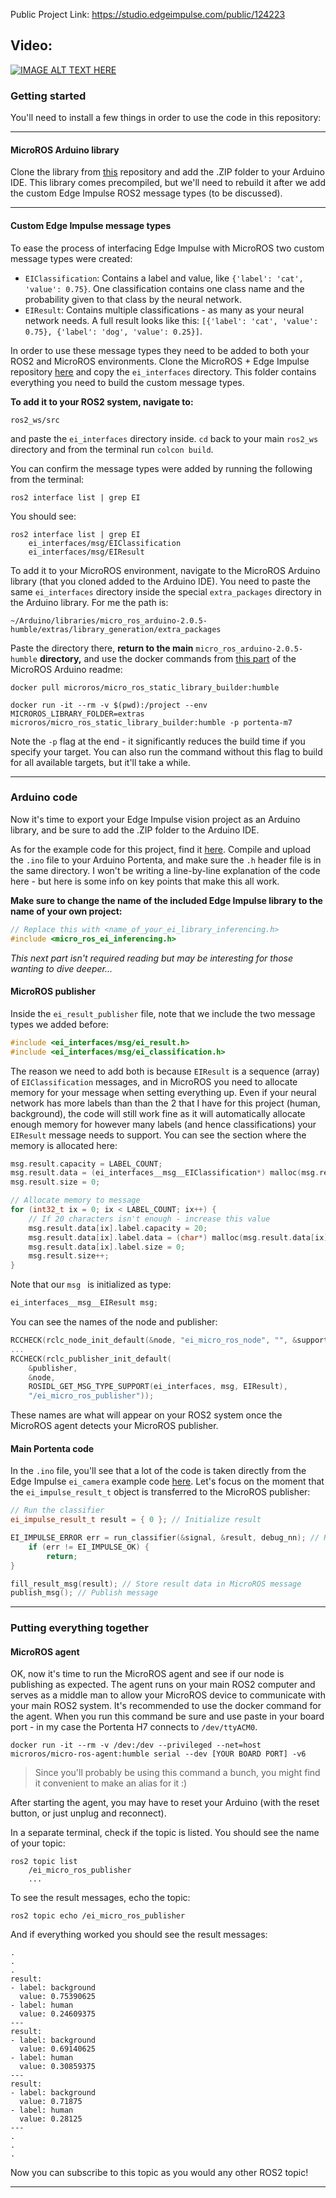 

Public Project Link: https://studio.edgeimpulse.com/public/124223

## Video:

[![IMAGE ALT TEXT HERE](https://user-images.githubusercontent.com/63222803/192128408-fe4dcf1f-6a07-4b14-bbea-2861788a89f6.png)](https://youtu.be/6vZEhFB906Y)






### Getting started

You'll need to install a few things in order to use the code in this repository:



---
#### MicroROS Arduino library

Clone the library from [this](https://github.com/micro-ROS/micro_ros_arduino) repository and add the .ZIP folder to your Arduino IDE. This library comes precompiled, but we'll need to rebuild it after we add the custom Edge Impulse ROS2 message types (to be discussed).



---
#### Custom Edge Impulse message types

To ease the process of interfacing Edge Impulse with MicroROS two custom message types were created:

- `EIClassification`: Contains a label and value, like `{'label': 'cat', 'value': 0.75}`. One classification contains one class name and the probability given to that class by the neural network.
- `EIResult`: Contains multiple classifications - as many as your neural network needs. A full result looks like this: `[{'label': 'cat', 'value': 0.75}, {'label': 'dog', 'value': 0.25}]`.

In order to use these message types they need to be added to both your ROS2 and MicroROS environments. Clone the MicroROS + Edge Impulse repository [here](https://github.com/avielbr/micro_ros_ei) and copy the `ei_interfaces` directory. This folder contains everything you need to build the custom message types. 




**To add it to your ROS2 system, navigate to:**

`ros2_ws/src`

and paste the `ei_interfaces` directory inside. `cd` back to your main `ros2_ws` directory and from the terminal run `colcon build`.

You can confirm the message types were added by running the following from the terminal:

`ros2 interface list | grep EI`

You should see:

```
ros2 interface list | grep EI
    ei_interfaces/msg/EIClassification
    ei_interfaces/msg/EIResult
```




To add it to your MicroROS environment, navigate to the MicroROS Arduino library (that you cloned added to the Arduino IDE). You need to paste the same `ei_interfaces` directory inside the special `extra_packages` directory in the Arduino library. For me the path is:

```
~/Arduino/libraries/micro_ros_arduino-2.0.5-humble/extras/library_generation/extra_packages
```


Paste the directory there, **return to the main** `micro_ros_arduino-2.0.5-humble` **directory,** and use the docker commands from [this part](micro_ros_arduino-2.0.5-humble) of the MicroROS Arduino readme:

```
docker pull microros/micro_ros_static_library_builder:humble

docker run -it --rm -v $(pwd):/project --env MICROROS_LIBRARY_FOLDER=extras microros/micro_ros_static_library_builder:humble -p portenta-m7
```

Note the `-p` flag at the end - it significantly reduces the build time if you specify your target. You can also run the command without this flag to build for all available targets, but it'll take a while.

____________




### Arduino code

Now it's time to export your Edge Impulse vision project as an Arduino library, and be sure to add the .ZIP folder to the Arduino IDE.

As for the example code for this project, find it [here](https://github.com/avielbr/micro_ros_ei/tree/main/examples/arduino/ei_micro_ros_portenta). Compile and upload the `.ino` file to your Arduino Portenta, and make sure the `.h` header file is in the same directory. I won't be writing a line-by-line explanation of the code here - but here is some info on key points that make this all work.

**Make sure to change the name of the included Edge Impulse library to the name of your own project:**

```c++
// Replace this with <name_of_your_ei_library_inferencing.h>
#include <micro_ros_ei_inferencing.h>
```

*This next part isn't required reading but may be interesting for those wanting to dive deeper...*

#### MicroROS publisher

Inside the `ei_result_publisher` file, note that we include the two message types we added before:

```c++
#include <ei_interfaces/msg/ei_result.h>
#include <ei_interfaces/msg/ei_classification.h>
```


The reason we need to add both is because `EIResult` is a sequence (array) of `EIClassification` messages, and in MicroROS you need to allocate memory for your message when setting everything up. Even if your neural network has more labels than than the 2 that I have for this project (human, background), the code will still work fine as it will automatically allocate enough memory for however many labels (and hence classifications) your `EIResult` message needs to support. You can see the section where the memory is allocated here:

```c++
msg.result.capacity = LABEL_COUNT;
msg.result.data = (ei_interfaces__msg__EIClassification*) malloc(msg.result.capacity * sizeof(ei_interfaces__msg__EIClassification));
msg.result.size = 0;

// Allocate memory to message
for (int32_t ix = 0; ix < LABEL_COUNT; ix++) {
	// If 20 characters isn't enough - increase this value
	msg.result.data[ix].label.capacity = 20;
	msg.result.data[ix].label.data = (char*) malloc(msg.result.data[ix].label.capacity * sizeof(char));
	msg.result.data[ix].label.size = 0;
	msg.result.size++;
}
```



Note that our `msg ` is initialized as type:

```c++
ei_interfaces__msg__EIResult msg;
```



You can see the names of the node and publisher:

```c++
RCCHECK(rclc_node_init_default(&node, "ei_micro_ros_node", "", &support));
...
RCCHECK(rclc_publisher_init_default(
	&publisher,
	&node,
	ROSIDL_GET_MSG_TYPE_SUPPORT(ei_interfaces, msg, EIResult),
	"/ei_micro_ros_publisher"));
```

These names are what will appear on your ROS2 system once the MicroROS agent detects your MicroROS publisher.




#### Main Portenta code

In the `.ino` file, you'll see that a lot of the code is taken directly from the Edge Impulse `ei_camera` example code [here](https://github.com/edgeimpulse/firmware-arduino-portenta-h7/blob/main/src/sensors/ei_camera.cpp). Let's focus on the moment that the `ei_impulse_result_t` object is transferred to the MicroROS publisher:

```c++
// Run the classifier
ei_impulse_result_t result = { 0 }; // Initialize result

EI_IMPULSE_ERROR err = run_classifier(&signal, &result, debug_nn); // Run classifier
	if (err != EI_IMPULSE_OK) {
		return;
}

fill_result_msg(result); // Store result data in MicroROS message
publish_msg(); // Publish message
```

---




### Putting everything together

#### MicroROS agent

OK, now it's time to run the MicroROS agent and see if our node is publishing as expected. The agent runs on your main ROS2 computer and serves as a middle man to allow your MicroROS device to communicate with your main ROS2 system. It's recommended to use the docker command for the agent. When you run this command be sure and use paste in your board port - in my case the Portenta H7 connects to `/dev/ttyACM0`.

```
docker run -it --rm -v /dev:/dev --privileged --net=host microros/micro-ros-agent:humble serial --dev [YOUR BOARD PORT] -v6
```

> Since you'll probably be using this command a bunch, you might find it convenient to make an alias for it :)

After starting the agent, you may have to reset your Arduino (with the reset button, or just unplug and reconnect).



In a separate terminal, check if the topic is listed. You should see the name of your topic:

```
ros2 topic list
    /ei_micro_ros_publisher 
    ...

```



To see the result messages, echo the topic:

```
ros2 topic echo /ei_micro_ros_publisher
```



And if everything worked you should see the result messages:

```
.
.
.
result:
- label: background
  value: 0.75390625
- label: human
  value: 0.24609375
---
result:
- label: background
  value: 0.69140625
- label: human
  value: 0.30859375
---
result:
- label: background
  value: 0.71875
- label: human
  value: 0.28125
---
.
.
.
```

Now you can subscribe to this topic as you would any other ROS2 topic!

---




